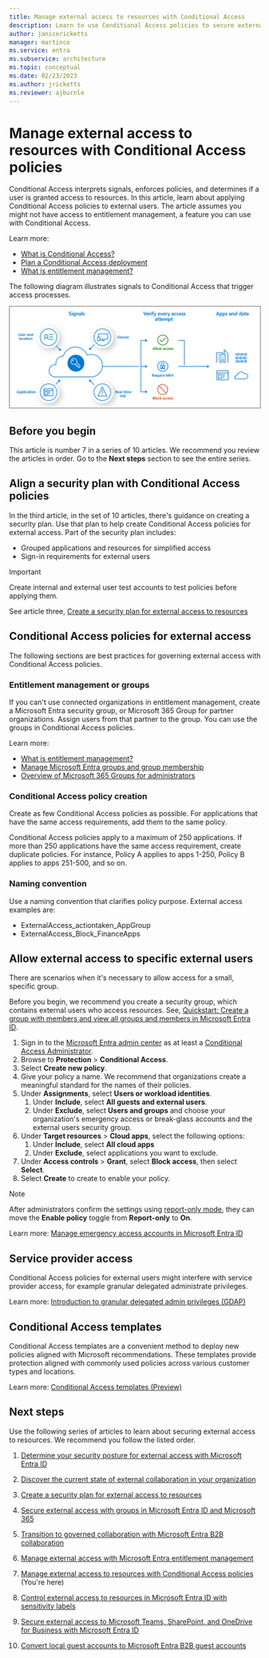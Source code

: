 ```yaml
---
title: Manage external access to resources with Conditional Access
description: Learn to use Conditional Access policies to secure external access to resources.
author: janicericketts
manager: martinco
ms.service: entra
ms.subservice: architecture
ms.topic: conceptual
ms.date: 02/23/2023
ms.author: jricketts
ms.reviewer: ajburnle
---
```


# Manage external access to resources with Conditional Access policies

Conditional Access interprets signals, enforces policies, and determines if a user is granted access to resources. In this article, learn about applying Conditional Access policies to external users. The article assumes you might not have access to entitlement management, a feature you can use with Conditional Access.

Learn more:

- [What is Conditional Access?](~/identity/conditional-access/overview.md)
- [Plan a Conditional Access deployment](~/identity/conditional-access/plan-conditional-access.md)
- [What is entitlement management?](~/id-governance/entitlement-management-overview.md)

The following diagram illustrates signals to Conditional Access that trigger access processes.

   ![Diagram of Conditional Access signal input and resulting access processes.](media/secure-external-access//7-conditional-access-signals.png)

## Before you begin

This article is number 7 in a series of 10 articles. We recommend you review the articles in order. Go to the **Next steps** section to see the entire series.

## Align a security plan with Conditional Access policies

In the third article, in the set of 10 articles, there's guidance on creating a security plan. Use that plan to help create Conditional Access policies for external access. Part of the security plan includes:

- Grouped applications and resources for simplified access
- Sign-in requirements for external users

> [!IMPORTANT]
> Create internal and external user test accounts to test policies before applying them.

See article three, [Create a security plan for external access to resources](3-secure-access-plan.md)

## Conditional Access policies for external access

The following sections are best practices for governing external access with Conditional Access policies.

### Entitlement management or groups

If you can't use connected organizations in entitlement management, create a Microsoft Entra security group, or Microsoft 365 Group for partner organizations. Assign users from that partner to the group. You can use the groups in Conditional Access policies.

Learn more:

* [What is entitlement management?](~/id-governance/entitlement-management-overview.md)
* [Manage Microsoft Entra groups and group membership](~/fundamentals/how-to-manage-groups.yml)
* [Overview of Microsoft 365 Groups for administrators](/microsoft-365/admin/create-groups/office-365-groups?view=o365-worldwide&preserve-view=true)

### Conditional Access policy creation

Create as few Conditional Access policies as possible. For applications that have the same access requirements, add them to the same policy.

Conditional Access policies apply to a maximum of 250 applications. If more than 250 applications have the same access requirement, create duplicate policies. For instance, Policy A applies to apps 1-250, Policy B applies to apps 251-500, and so on.

### Naming convention

Use a naming convention that clarifies policy purpose. External access examples are:

- ExternalAccess_actiontaken_AppGroup
- ExternalAccess_Block_FinanceApps

## Allow external access to specific external users

There are scenarios when it's necessary to allow access for a small, specific group.

Before you begin, we recommend you create a security group, which contains external users who access resources. See, [Quickstart: Create a group with members and view all groups and members in Microsoft Entra ID](~/fundamentals/groups-view-azure-portal.md).

1. Sign in to the [Microsoft Entra admin center](https://entra.microsoft.com) as at least a [Conditional Access Administrator](~/identity/role-based-access-control/permissions-reference.md#conditional-access-administrator).
1. Browse to **Protection** > **Conditional Access**.
1. Select **Create new policy**.
1. Give your policy a name. We recommend that organizations create a meaningful standard for the names of their policies.
1. Under **Assignments**, select **Users or workload identities**.
   1. Under **Include**, select **All guests and external users**.
   1. Under **Exclude**, select **Users and groups** and choose your organization's emergency access or break-glass accounts and the external users security group.
1. Under **Target resources** > **Cloud apps**, select the following options:
   1. Under **Include**, select **All cloud apps**
   1. Under **Exclude**, select applications you want to exclude.
1. Under **Access controls** > **Grant**, select **Block access**, then select **Select**.
1. Select **Create** to create to enable your policy.

> [!NOTE]
> After administrators confirm the settings using [report-only mode](~/identity/conditional-access/howto-conditional-access-insights-reporting.md), they can move the **Enable policy** toggle from **Report-only** to **On**.

Learn more: [Manage emergency access accounts in Microsoft Entra ID](~/identity/role-based-access-control/security-emergency-access.md)

## Service provider access

Conditional Access policies for external users might interfere with service provider access, for example granular delegated administrate privileges.

Learn more: [Introduction to granular delegated admin privileges (GDAP)](/partner-center/gdap-introduction)

## Conditional Access templates

Conditional Access templates are a convenient method to deploy new policies aligned with Microsoft recommendations. These templates provide protection aligned with commonly used policies across various customer types and locations.

Learn more: [Conditional Access templates (Preview)](~/identity/conditional-access/concept-conditional-access-policy-common.md)

## Next steps

Use the following series of articles to learn about securing external access to resources. We recommend you follow the listed order.

1. [Determine your security posture for external access with Microsoft Entra ID](1-secure-access-posture.md)

2. [Discover the current state of external collaboration in your organization](2-secure-access-current-state.md)

3. [Create a security plan for external access to resources](3-secure-access-plan.md)

4. [Secure external access with groups in Microsoft Entra ID and Microsoft 365](4-secure-access-groups.md)

5. [Transition to governed collaboration with Microsoft Entra B2B collaboration](5-secure-access-b2b.md)

6. [Manage external access with Microsoft Entra entitlement management](6-secure-access-entitlement-managment.md)

7. [Manage external access to resources with Conditional Access policies](7-secure-access-conditional-access.md) (You're here)

8. [Control external access to resources in Microsoft Entra ID with sensitivity labels](8-secure-access-sensitivity-labels.md)

9. [Secure external access to Microsoft Teams, SharePoint, and OneDrive for Business with Microsoft Entra ID](9-secure-access-teams-sharepoint.md)

10. [Convert local guest accounts to Microsoft Entra B2B guest accounts](10-secure-local-guest.md)
